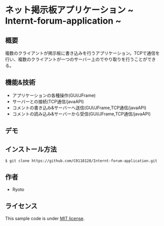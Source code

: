 # ネット掲示板アプリケーション ~ Internt-forum-application ~

## 概要
複数のクライアントが掲示板に書き込みを行うアプリケーション。TCPで通信を行い、複数のクライアントが一つのサーバー上のでやり取りを行うことができる。

## 機能&技術
* アプリケーションの各種操作(GUI/JFrame)
* サーバーとの接続(TCP通信/javaAPI)
* コメントの書き込み&サーバーへ送信(GUI/JFrame,TCP通信/javaAPI)
* コメントの読み込み&サーバーから受信(GUI/JFrame,TCP通信/javaAPI)

## デモ

## インストール方法
`$ git clone https://github.com/C0118128/Internt-forum-application.git`

## 作者
* Ryoto

## ライセンス
This sample code is under [MIT license](https://en.wikipedia.org/wiki/MIT_License).
